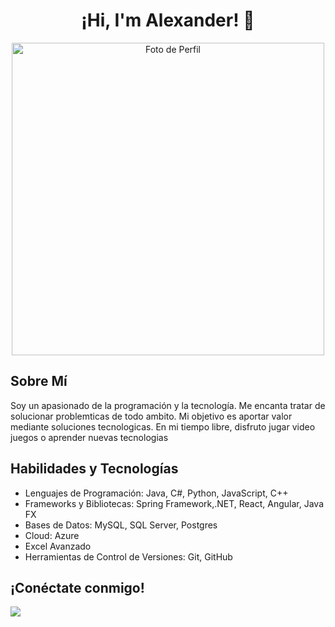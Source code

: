 <h1 align="center">
  ¡Hi, I'm Alexander! 👋
  <br>
<!--   <img src="" alt="Logo"> -->
</h1>

<!-- Imagen de perfil -->
<p align="center">
  <img src="https://terralogic.com/wp-content/uploads/2021/06/springworl.png" alt="Foto de Perfil" width="500">
</p>

## Sobre Mí

Soy un apasionado de la programación y la tecnología. Me encanta tratar de solucionar problemticas de todo ambito. Mi objetivo es aportar valor mediante soluciones tecnologicas. En mi tiempo libre, disfruto jugar video juegos o aprender nuevas tecnologias 

## Habilidades y Tecnologías

- Lenguajes de Programación: Java, C#, Python, JavaScript, C++ 
- Frameworks y Bibliotecas: Spring Framework,.NET, React, Angular, Java FX
- Bases de Datos: MySQL, SQL Server, Postgres
- Cloud: Azure
- Excel Avanzado
- Herramientas de Control de Versiones: Git, GitHub


## ¡Conéctate conmigo!

<a href="https://linkedin.com/in/alexanderbondeveloper" >
  <img src="https://img.shields.io/badge/linkedin-%230077B5.svg?style=for-the-badge&logo=linkedin&logoColor=white" />
</a>
